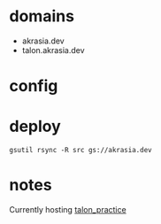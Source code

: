 # domains

* akrasia.dev
* talon.akrasia.dev

# config

# deploy

`gsutil rsync -R src gs://akrasia.dev`

# notes

Currently hosting [talon_practice](https://github.com/chaosparrot/talon_practice)